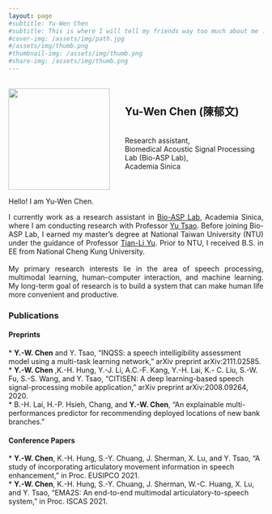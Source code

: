 ```yaml
---
layout: page
#subtitle: Yu-Wen Chen 
#subtitle: This is where I will tell my friends way too much about me ..
#cover-img: /assets/img/path.jpg
#/assets/img/thumb.png
#thumbnail-img: /assets/img/thumb.png
#share-img: /assets/img/thumb.png
---
```


<br />
<img src="/assets/img/private/IMG_5505.png" align="left" width="200px" style="vertical-align:middle;margin:0px 30px 0px 0px" />
<h2>Yu-Wen Chen (陳郁文)</h2><br />
Research assistant,<br />
Biomedical Acoustic Signal Processing Lab (Bio-ASP Lab),<br />
Academia Sinica<br />
<br clear="left"/>

Hello! I am Yu-Wen Chen.<br />
<div style="text-align: justify"> 
I currently work as a research assistant in <a href="https://bio-asplab.citi.sinica.edu.tw/">Bio-ASP Lab</a>, Academia Sinica, where I am conducting research with Professor <a href="https://www.citi.sinica.edu.tw/pages/yu.tsao/index_en.html">Yu Tsao</a>.
Before joining Bio-ASP Lab, I earned my master’s degree at National Taiwan University (NTU) under the guidance of Professor <a href="https://www.ee.ntu.edu.tw/profile1.php?teacher_id=901166">Tian-Li Yu</a>. Prior to NTU, I received B.S. in EE from National Cheng Kung University. <br />
<br />
My primary research interests lie in the area of speech processing, multimodal learning, human-computer interaction, and machine learning. My long-term goal of research is to build a system that can make human life more convenient and productive.
</div>

<h3>Publications</h3>

<h4>Preprints</h4>
* <b>Y.-W. Chen</b> and Y. Tsao, “INQSS: a speech intelligibility assessment model using a multi-task learning network,” arXiv preprint arXiv:2111.02585. <br />
* <b>Y.-W. Chen </b>,K.-H. Hung, Y.-J. Li, A.C.-F. Kang, Y.-H. Lai, K.- C. Liu, S.-W. Fu, S.-S. Wang, and Y. Tsao, “CITISEN: A deep learning-based speech signal-processing mobile application,” arXiv preprint arXiv:2008.09264, 2020. <br />
* B.-H. Lai, H.-P. Hsieh, Chang, and <b>Y.-W. Chen</b>, “An explainable multi-performances predictor for recommending deployed locations of new bank branches.” <br />
  
<h4>Conference Papers</h4>
* <b>Y.-W. Chen</b>, K.-H. Hung, S.-Y. Chuang, J. Sherman, X. Lu, and Y. Tsao, “A study of incorporating articulatory movement information in speech enhancement,” in Proc. EUSIPCO 2021. <br />
* <b>Y.-W. Chen</b>, K.-H. Hung, S.-Y. Chuang, J. Sherman, W.-C. Huang, X. Lu, and Y. Tsao, “EMA2S: An end-to-end multimodal articulatory-to-speech system,” in Proc. ISCAS 2021. <br />
